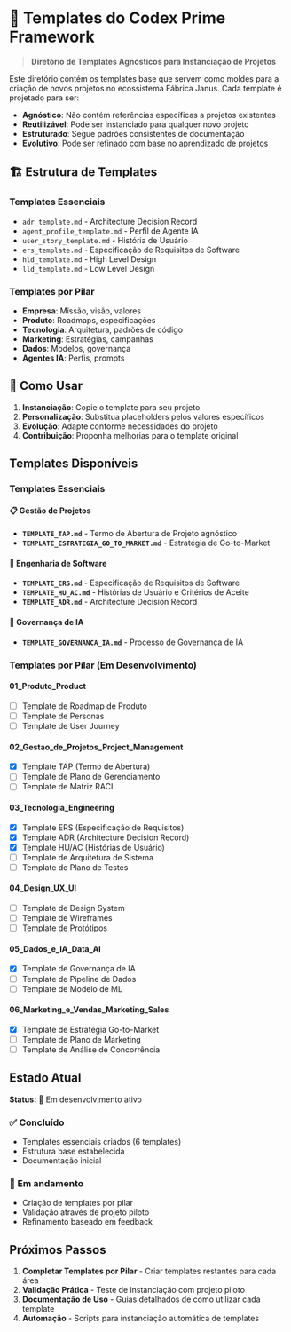 # 📁 Templates do Codex Prime Framework

> **Diretório de Templates Agnósticos para Instanciação de Projetos**

Este diretório contém os templates base que servem como moldes para a criação de novos projetos no ecossistema Fábrica Janus. Cada template é projetado para ser:

- **Agnóstico**: Não contém referências específicas a projetos existentes
- **Reutilizável**: Pode ser instanciado para qualquer novo projeto
- **Estruturado**: Segue padrões consistentes de documentação
- **Evolutivo**: Pode ser refinado com base no aprendizado de projetos

## 🏗️ Estrutura de Templates

### Templates Essenciais
- `adr_template.md` - Architecture Decision Record
- `agent_profile_template.md` - Perfil de Agente IA
- `user_story_template.md` - História de Usuário
- `ers_template.md` - Especificação de Requisitos de Software
- `hld_template.md` - High Level Design
- `lld_template.md` - Low Level Design

### Templates por Pilar
- **Empresa**: Missão, visão, valores
- **Produto**: Roadmaps, especificações
- **Tecnologia**: Arquitetura, padrões de código
- **Marketing**: Estratégias, campanhas
- **Dados**: Modelos, governança
- **Agentes IA**: Perfis, prompts

## 🚀 Como Usar

1. **Instanciação**: Copie o template para seu projeto
2. **Personalização**: Substitua placeholders pelos valores específicos
3. **Evolução**: Adapte conforme necessidades do projeto
4. **Contribuição**: Proponha melhorias para o template original

## Templates Disponíveis

### Templates Essenciais

#### 📋 Gestão de Projetos
- **`TEMPLATE_TAP.md`** - Termo de Abertura de Projeto agnóstico
- **`TEMPLATE_ESTRATEGIA_GO_TO_MARKET.md`** - Estratégia de Go-to-Market

#### 📐 Engenharia de Software
- **`TEMPLATE_ERS.md`** - Especificação de Requisitos de Software
- **`TEMPLATE_HU_AC.md`** - Histórias de Usuário e Critérios de Aceite
- **`TEMPLATE_ADR.md`** - Architecture Decision Record

#### 🤖 Governança de IA
- **`TEMPLATE_GOVERNANCA_IA.md`** - Processo de Governança de IA

### Templates por Pilar (Em Desenvolvimento)

#### 01_Produto_Product
- [ ] Template de Roadmap de Produto
- [ ] Template de Personas
- [ ] Template de User Journey

#### 02_Gestao_de_Projetos_Project_Management
- [x] Template TAP (Termo de Abertura)
- [ ] Template de Plano de Gerenciamento
- [ ] Template de Matriz RACI

#### 03_Tecnologia_Engineering
- [x] Template ERS (Especificação de Requisitos)
- [x] Template ADR (Architecture Decision Record)
- [x] Template HU/AC (Histórias de Usuário)
- [ ] Template de Arquitetura de Sistema
- [ ] Template de Plano de Testes

#### 04_Design_UX_UI
- [ ] Template de Design System
- [ ] Template de Wireframes
- [ ] Template de Protótipos

#### 05_Dados_e_IA_Data_AI
- [x] Template de Governança de IA
- [ ] Template de Pipeline de Dados
- [ ] Template de Modelo de ML

#### 06_Marketing_e_Vendas_Marketing_Sales
- [x] Template de Estratégia Go-to-Market
- [ ] Template de Plano de Marketing
- [ ] Template de Análise de Concorrência

## Estado Atual

**Status:** 🔄 Em desenvolvimento ativo

### ✅ Concluído
- Templates essenciais criados (6 templates)
- Estrutura base estabelecida
- Documentação inicial

### 🚧 Em andamento
- Criação de templates por pilar
- Validação através de projeto piloto
- Refinamento baseado em feedback

## Próximos Passos

1. **Completar Templates por Pilar** - Criar templates restantes para cada área
2. **Validação Prática** - Teste de instanciação com projeto piloto
3. **Documentação de Uso** - Guias detalhados de como utilizar cada template
4. **Automação** - Scripts para instanciação automática de templates